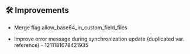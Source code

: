 ## 🛠️ Improvements

- Merge flag allow_base64_in_custom_field_files

- Improve error message during synchronization update (duplicated var. reference) - 1211181678421935